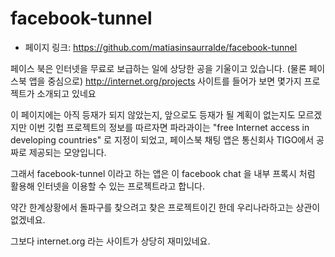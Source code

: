 # facebook-tunnel

- 페이지 링크: https://github.com/matiasinsaurralde/facebook-tunnel

페이스 북은 인터넷을 무료로 보급하는 일에 상당한 공을 기울이고 있습니다. (물론 페이스북 앱을 중심으로)
http://internet.org/projects 사이트를 들어가 보면 몇가지 프로젝트가 소개되고 있네요

이 페이지에는 아직 등재가 되지 않았는지, 앞으로도 등재가 될 계획이 없는지도 모르겠지만
이번 깃헙 프로젝트의 정보를 따르자면 파라과이는 "free Internet access in developing countries"
로 지정이 되었고, 페이스북 채팅 앱은 통신회사 TIGO에서 공짜로 제공되는 모양입니다.

그래서 facebook-tunnel 이라고 하는 앱은 이 facebook chat 을 내부 프록시 처럼 활용해 인터넷을
이용할 수 있는 프로젝트라고 합니다.

약간 한계상황에서 돌파구를 찾으려고 찾은 프로젝트이긴 한데
우리나라하고는 상관이 없겠네요.

그보다 internet.org 라는 사이트가 상당히 재미있네요.
